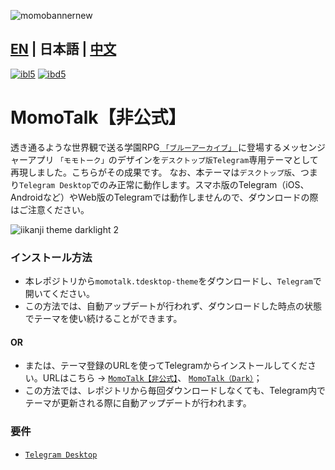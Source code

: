 ![momobannernew](https://github.com/makipom/MomoTalk-Telegram/assets/118981482/65bffd16-2527-45a3-bfd0-6ca676c7bfab)
## [EN](https://github.com/makipom/MomoTalk-Telegram/blob/main/README.md) | 日本語 | [中文](https://github.com/makipom/MomoTalk-Telegram/blob/main/README_zh-cn.md)

[![ibl5](https://github.com/user-attachments/assets/ad2b7cb0-192a-4299-b2fc-1b389695344c)](https://t.me/addtheme/momotalk) [![ibd5](https://github.com/user-attachments/assets/073c9cc8-abe1-4389-a9b6-a40f88942386)](https://t.me/addtheme/momotalk_dark)

# MomoTalk【非公式】
透き通るような世界観で送る学園RPG[ `「ブルーアーカイブ」` ](https://ja.wikipedia.org/wiki/ブルーアーカイブ)に登場するメッセンジャーアプリ `「モモトーク」`のデザインを`デスクトップ版Telegram`専用テーマとして再現しました。こちらがその成果です。 なお、本テーマは`デスクトップ版`、つまり`Telegram Desktop`でのみ正常に動作します。スマホ版のTelegram（iOS、Androidなど）やWeb版のTelegramでは動作しませんので、ダウンロードの際はご注意ください。

![iikanji theme darklight 2](https://github.com/user-attachments/assets/fc9280cc-ca97-4961-9d32-f4f0f1434676)

### インストール方法    
* 本レポジトリから`momotalk.tdesktop-theme`をダウンロードし、`Telegram`で開いてください。
* この方法では、自動アップデートが行われず、ダウンロードした時点の状態でテーマを使い続けることができます。
#### OR     
* または、テーマ登録のURLを使ってTelegramからインストールしてください。URLはこちら → [`MomoTalk【非公式】`](https://t.me/addtheme/momotalk)、 [`MomoTalk（Dark）`](https://t.me/addtheme/momotalk_dark)；
* この方法では、レポジトリから毎回ダウンロードしなくても、Telegram内でテーマが更新される際に自動アップデートが行われます。

### 要件
* [`Telegram Desktop`](https://hithub.com/telegramdesktop/tdesktop)
